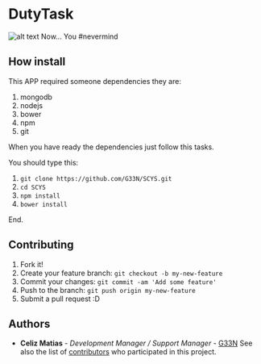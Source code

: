 # DutyTask
![alt text](https://photos.google.com/share/AF1QipNMmo5ZN7tykKdgggc1n-75zBIkUZXfmSWwJpSahIUqX59XkAP_pYUGQ7FIZ6a-8A/photo/AF1QipNjK0jb_8OfrRgZ6qbyO1zEnlgazIC_YdyOvyxm?key=cEZ2TC1UWFJMQzFtYnZRd0pVZXB1OE9mSjV6WVN3)
Now... You #nevermind

## How install
This APP required someone dependencies they are:
1. mongodb
2. nodejs
3. bower
3. npm
4. git

When you have ready the dependencies just follow this tasks.

You should type this:
1. `git clone https://github.com/G33N/SCYS.git`
2. `cd SCYS`
3. `npm install`
4. `bower install`

End.

## Contributing

1. Fork it!
2. Create your feature branch: `git checkout -b my-new-feature`
3. Commit your changes: `git commit -am 'Add some feature'`
4. Push to the branch: `git push origin my-new-feature`
5. Submit a pull request :D


## Authors

* **Celiz Matias** - *Development Manager / Support Manager* - [G33N](https://github.com/G33N)
See also the list of [contributors](https://github.com/G33N/IPOO/contributors) who participated in this project.


